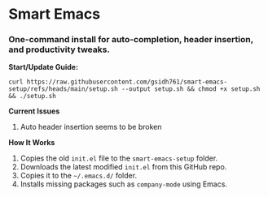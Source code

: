 # Smart Emacs  
### One-command install for auto-completion, header insertion, and productivity tweaks.  

**Start/Update Guide:**  
```
curl https://raw.githubusercontent.com/gsidh761/smart-emacs-setup/refs/heads/main/setup.sh --output setup.sh && chmod +x setup.sh && ./setup.sh
```

**Current Issues**
1. Auto header insertion seems to be broken

**How It Works**  
1. Copies the old `init.el` file to the `smart-emacs-setup` folder.  
2. Downloads the latest modified `init.el` from this GitHub repo.  
3. Copies it to the `~/.emacs.d/` folder.  
4. Installs missing packages such as `company-mode` using Emacs.  
